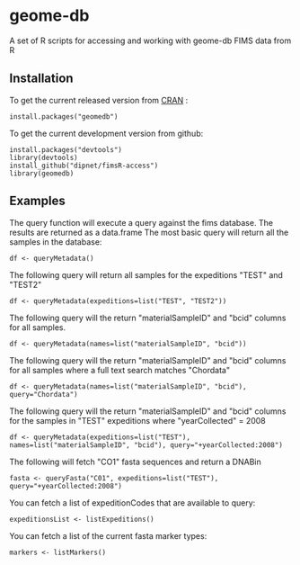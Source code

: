 # geome-db
A set of R scripts for accessing and working with geome-db FIMS data from R

## Installation
To get the current released version from [CRAN](https://CRAN.R-project.org/package=geomedb) :
```
install.packages("geomedb")
```

To get the current development version from github:
```
install.packages("devtools")
library(devtools)
install_github("dipnet/fimsR-access")
library(geomedb)
```

## Examples

The query function will execute a query against the fims database. The results are returned as a data.frame
The most basic query will return all the samples in the database:
```
df <- queryMetadata()
```

The following query will return all samples for the expeditions "TEST" and "TEST2"
```
df <- queryMetadata(expeditions=list("TEST", "TEST2"))
```

The following query will the return "materialSampleID" and "bcid" columns for all samples.
```
df <- queryMetadata(names=list("materialSampleID", "bcid"))
```

The following query will the return "materialSampleID" and "bcid" columns for all samples where a full text search matches "Chordata"
```
df <- queryMetadata(names=list("materialSampleID", "bcid"), query="Chordata")
```

The following query will the return "materialSampleID" and "bcid" columns for the samples in "TEST" expeditions where "yearCollected" = 2008
```
df <- queryMetadata(expeditions=list("TEST"), names=list("materialSampleID", "bcid"), query="+yearCollected:2008")
```

The following will fetch "CO1" fasta sequences and return a DNABin 
```
fasta <- queryFasta("C01", expeditions=list("TEST"), query="+yearCollected:2008")
```

You can fetch a list of expeditionCodes that are available to query:
```
expeditionsList <- listExpeditions()
```

You can fetch a list of the current fasta marker types:
```
markers <- listMarkers()
```
